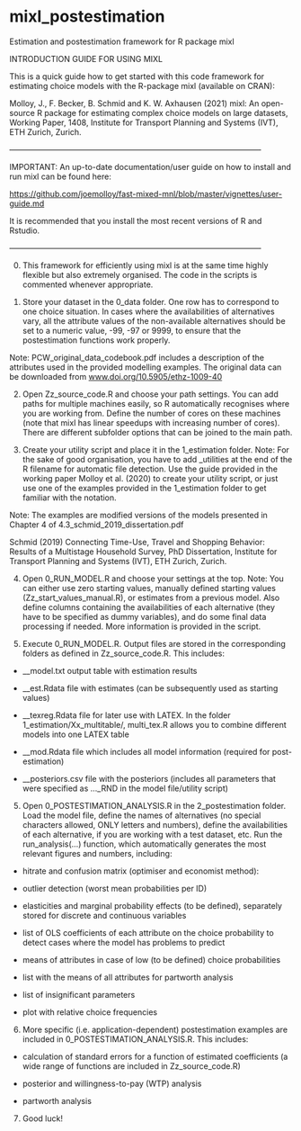 # mixl_postestimation
Estimation and postestimation framework for R package mixl

INTRODUCTION GUIDE FOR USING MIXL

This is a quick guide how to get started with this code framework for estimating choice models with the R-package mixl (available on CRAN):

Molloy, J., F. Becker, B. Schmid and K. W. Axhausen (2021) mixl: An open-source R package for estimating complex choice models on large datasets, Working Paper, 1408, Institute for Transport Planning and Systems (IVT), ETH Zurich, Zurich.


————————————————————————————————

IMPORTANT: An up-to-date documentation/user guide on how to install and run mixl can be found here:

https://github.com/joemolloy/fast-mixed-mnl/blob/master/vignettes/user-guide.md

It is recommended that you install the most recent versions of R and Rstudio.

————————————————————————————————


0. This framework for efficiently using mixl is at the same time highly flexible but also extremely organised. The code in the scripts is commented whenever appropriate.


1. Store your dataset in the 0_data folder. One row has to correspond to one choice situation. In cases where the availabilities of alternatives vary, all the attribute values of the non-available alternatives should be set to a numeric value, -99, -97 or 9999, to ensure that the postestimation functions work properly. 

Note: PCW_original_data_codebook.pdf includes a description of the attributes used in the provided modelling examples. The original data can be downloaded from www.doi.org/10.5905/ethz-1009-40


2. Open Zz_source_code.R and choose your path settings. You can add paths for multiple machines easily, so R automatically recognises where you are working from. Define the number of cores on these machines (note that mixl has linear speedups with increasing number of cores). There are different subfolder options that can be joined to the main path.


3. Create your utility script and place it in the 1_estimation folder. Note: For the sake of good organisation, you have to add _utilities at the end of the R filename for automatic file detection. Use the guide provided in the working paper Molloy et al. (2020) to create your utility script, or just use one of the examples provided in the 1_estimation folder to get familiar with the notation. 

Note: The examples are modified versions of the models presented in Chapter 4 of 4.3_schmid_2019_dissertation.pdf

Schmid (2019) Connecting Time-Use, Travel and Shopping Behavior: Results of a Multistage Household Survey, PhD Dissertation, Institute for Transport Planning and Systems (IVT), ETH Zurich, Zurich.


4. Open 0_RUN_MODEL.R and choose your settings at the top. Note: You can either use zero starting values, manually defined starting values (Zz_start_values_manual.R), or estimates from a previous model. Also define columns containing the availabilities of each alternative (they have to be specified as dummy variables), and do some final data processing if needed. More information is provided in the script.


5. Execute 0_RUN_MODEL.R. Output files are stored in the corresponding folders as defined in Zz_source_code.R. This includes:

- __model.txt output table with estimation results

- __est.Rdata file with estimates (can be subsequently used as starting values)

- __texreg.Rdata file for later use with LATEX. In the folder 1_estimation/Xx_multitable/, multi_tex.R allows you to combine different models into one LATEX table

- __mod.Rdata file which includes all model information (required for post-estimation)

- __posteriors.csv file with the posteriors (includes all parameters that were specified as …_RND in the model file/utility script)


5. Open 0_POSTESTIMATION_ANALYSIS.R in the 2_postestimation folder. Load the model file, define the names of alternatives (no special characters allowed, ONLY letters and numbers), define the availabilities of each alternative, if you are working with a test dataset, etc. Run the run_analysis(…) function, which automatically generates the most relevant figures and numbers, including:

- hitrate and confusion matrix (optimiser and economist method): 

- outlier detection (worst mean probabilities per ID)

- elasticities and marginal probability effects (to be defined), separately stored for discrete and continuous variables

- list of OLS coefficients of each attribute on the choice probability to detect cases where the model has problems to predict

- means of attributes in case of low (to be defined) choice probabilities

- list with the means of all attributes for partworth analysis

- list of insignificant parameters

- plot with relative choice frequencies


6. More specific (i.e. application-dependent) postestimation examples are included in 0_POSTESTIMATION_ANALYSIS.R. This includes:

- calculation of standard errors for a function of estimated coefficients (a wide range of functions are included in Zz_source_code.R)

- posterior and willingness-to-pay (WTP) analysis

- partworth analysis


7. Good luck!

